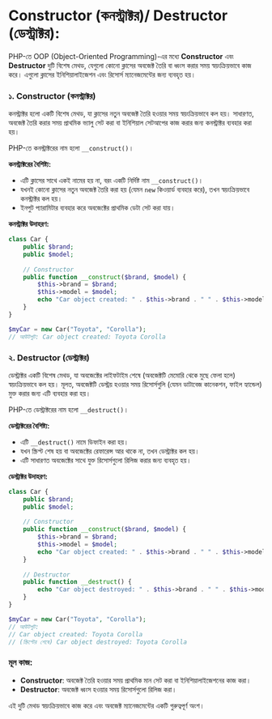# Constructor (কনস্ট্রাক্টর)/ Destructor (ডেস্ট্রাক্টর):

PHP-তে OOP (Object-Oriented Programming)-এর মধ্যে **Constructor** এবং **Destructor** দুটি বিশেষ মেথড, যেগুলো কোনো ক্লাসের অবজেক্ট তৈরি বা ধ্বংস করার সময় স্বয়ংক্রিয়ভাবে কাজ করে। এগুলো ক্লাসের ইনিশিয়ালাইজেশন এবং রিসোর্স ম্যানেজমেন্টের জন্য ব্যবহৃত হয়। 

### ১. **Constructor (কনস্ট্রাক্টর)**
কনস্ট্রাক্টর হলো একটি বিশেষ মেথড, যা ক্লাসের নতুন অবজেক্ট তৈরি হওয়ার সময় স্বয়ংক্রিয়ভাবে কল হয়। সাধারণত, অবজেক্ট তৈরি করার সময় প্রাথমিক ভ্যালু সেট করা বা ইনিশিয়াল সেটআপের কাজ করার জন্য কনস্ট্রাক্টর ব্যবহার করা হয়। 

PHP-তে কনস্ট্রাক্টরের নাম হলো `__construct()`।

**কনস্ট্রাক্টরের বৈশিষ্ট্য:**
- এটি ক্লাসের সাথে একই নামের হয় না, বরং একটি নির্দিষ্ট নাম `__construct()`।
- যখনই কোনো ক্লাসের নতুন অবজেক্ট তৈরি করা হয় (যেমন `new` কিওয়ার্ড ব্যবহার করে), তখন স্বয়ংক্রিয়ভাবে কনস্ট্রাক্টর কল হয়।
- ইনপুট প্যারামিটার ব্যবহার করে অবজেক্টের প্রাথমিক ডেটা সেট করা যায়।

**কনস্ট্রাক্টর উদাহরণ:**
```php
class Car {
    public $brand;
    public $model;
    
    // Constructor
    public function __construct($brand, $model) {
        $this->brand = $brand;
        $this->model = $model;
        echo "Car object created: " . $this->brand . " " . $this->model;
    }
}

$myCar = new Car("Toyota", "Corolla"); 
// আউটপুট: Car object created: Toyota Corolla
```

### ২. **Destructor (ডেস্ট্রাক্টর)**
ডেস্ট্রাক্টর একটি বিশেষ মেথড, যা অবজেক্টের লাইফটাইম শেষে (অবজেক্টটি মেমোরি থেকে মুছে ফেলা হলে) স্বয়ংক্রিয়ভাবে কল হয়। মূলত, অবজেক্টটি ডেস্ট্রয় হওয়ার সময় রিসোর্সগুলি (যেমন ডাটাবেজ কানেকশন, ফাইল হ্যান্ডেল) মুক্ত করার জন্য এটি ব্যবহার করা হয়।

PHP-তে ডেস্ট্রাক্টরের নাম হলো `__destruct()`।

**ডেস্ট্রাক্টরের বৈশিষ্ট্য:**
- এটি `__destruct()` নামে ডিফাইন করা হয়।
- যখন স্ক্রিপ্ট শেষ হয় বা অবজেক্টের রেফারেন্স আর থাকে না, তখন ডেস্ট্রাক্টর কল হয়।
- এটি সাধারণত অবজেক্টের সাথে যুক্ত রিসোর্সগুলো রিলিজ করার জন্য ব্যবহৃত হয়।

**ডেস্ট্রাক্টর উদাহরণ:**
```php
class Car {
    public $brand;
    public $model;
    
    // Constructor
    public function __construct($brand, $model) {
        $this->brand = $brand;
        $this->model = $model;
        echo "Car object created: " . $this->brand . " " . $this->model . "\n";
    }
    
    // Destructor
    public function __destruct() {
        echo "Car object destroyed: " . $this->brand . " " . $this->model . "\n";
    }
}

$myCar = new Car("Toyota", "Corolla"); 
// আউটপুট:
// Car object created: Toyota Corolla
// (স্ক্রিপ্টের শেষে) Car object destroyed: Toyota Corolla
```

### মূল কাজ:
- **Constructor**: অবজেক্ট তৈরি হওয়ার সময় প্রাথমিক মান সেট করা বা ইনিশিয়ালাইজেশনের কাজ করা।
- **Destructor**: অবজেক্ট ধ্বংস হওয়ার সময় রিসোর্সগুলো রিলিজ করা।

এই দুটি মেথড স্বয়ংক্রিয়ভাবে কাজ করে এবং অবজেক্ট ম্যানেজমেন্টের একটি গুরুত্বপূর্ণ অংশ।